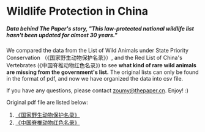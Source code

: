 # Wildlife Protection in China

##### Data behind The Paper's story, "This law-protected national wildlife list hasn't been updated for almost 30 years."

We compared the data from the List of Wild Animals under State Priority Conservation （《国家野生动物保护名录》）, and the Red List of China's Vertebrates (《中国脊椎动物红色名录》) to see **what kind of rare wild animals are missing from the government's list.** The original lists can only be found in the format of pdf, and now we have organized the data into csv file.

If you have any questions, please contact zoumy@thepaper.cn. Enjoy! :)

Original pdf file are listed below:
1. [《国家野生动物保护名录》](https://www.unodc.org/res/cld/document/directory-of-the-peoples-republic-of-china-on-special-state-protection-of-wildlife_html/Directory_of_the_Peoples_Republic_of_China_on_Special_State_Protection_of_Wildlife.pdf)
2. [《中国脊椎动物红色名录》](http://www.biodiversity-science.net/CN/10.17520/biods.2016076)